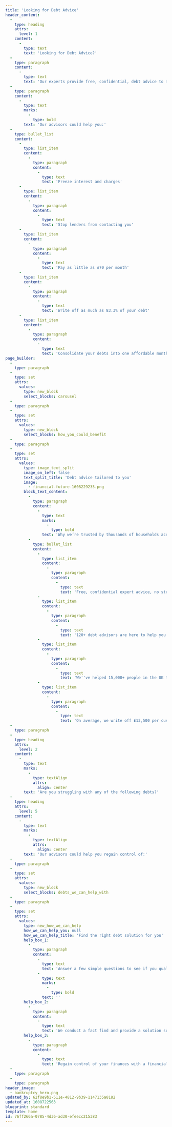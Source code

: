 ```yaml
---
title: 'Looking for Debt Advice'
header_content:
  -
    type: heading
    attrs:
      level: 1
    content:
      -
        type: text
        text: 'Looking for Debt Advice?'
  -
    type: paragraph
    content:
      -
        type: text
        text: 'Our experts provide free, confidential, debt advice to more than 500 people in the UK every day.'
  -
    type: paragraph
    content:
      -
        type: text
        marks:
          -
            type: bold
        text: 'Our advisors could help you:'
  -
    type: bullet_list
    content:
      -
        type: list_item
        content:
          -
            type: paragraph
            content:
              -
                type: text
                text: 'Freeze interest and charges'
      -
        type: list_item
        content:
          -
            type: paragraph
            content:
              -
                type: text
                text: 'Stop lenders from contacting you'
      -
        type: list_item
        content:
          -
            type: paragraph
            content:
              -
                type: text
                text: 'Pay as little as £70 per month'
      -
        type: list_item
        content:
          -
            type: paragraph
            content:
              -
                type: text
                text: 'Write off as much as 83.3% of your debt'
      -
        type: list_item
        content:
          -
            type: paragraph
            content:
              -
                type: text
                text: 'Consolidate your debts into one affordable monthly payment'
page_builder:
  -
    type: paragraph
  -
    type: set
    attrs:
      values:
        type: new_block
        select_blocks: carousel
  -
    type: paragraph
  -
    type: set
    attrs:
      values:
        type: new_block
        select_blocks: how_you_could_benefit
  -
    type: paragraph
  -
    type: set
    attrs:
      values:
        type: image_text_split
        image_on_left: false
        text_split_title: 'Debt advice tailored to you'
        image:
          - financial-future-1608229235.png
        block_text_content:
          -
            type: paragraph
            content:
              -
                type: text
                marks:
                  -
                    type: bold
                text: 'Why we’re trusted by thousands of households across the UK:'
          -
            type: bullet_list
            content:
              -
                type: list_item
                content:
                  -
                    type: paragraph
                    content:
                      -
                        type: text
                        text: 'Free, confidential expert advice, no strings attached.'
              -
                type: list_item
                content:
                  -
                    type: paragraph
                    content:
                      -
                        type: text
                        text: '120+ debt advisors are here to help you.'
              -
                type: list_item
                content:
                  -
                    type: paragraph
                    content:
                      -
                        type: text
                        text: 'We''ve helped 15,000+ people in the UK towards financial freedom.'
              -
                type: list_item
                content:
                  -
                    type: paragraph
                    content:
                      -
                        type: text
                        text: 'On average, we write off £13,500 per customer.'
  -
    type: paragraph
  -
    type: heading
    attrs:
      level: 2
    content:
      -
        type: text
        marks:
          -
            type: textAlign
            attrs:
              align: center
        text: 'Are you struggling with any of the following debts?'
  -
    type: heading
    attrs:
      level: 5
    content:
      -
        type: text
        marks:
          -
            type: textAlign
            attrs:
              align: center
        text: 'Our advisors could help you regain control of:'
  -
    type: paragraph
  -
    type: set
    attrs:
      values:
        type: new_block
        select_blocks: debts_we_can_help_with
  -
    type: paragraph
  -
    type: set
    attrs:
      values:
        type: new_how_we_can_help
        how_we_can_help_you: null
        how_we_can_help_title: 'Find the right debt solution for you'
        help_box_1:
          -
            type: paragraph
            content:
              -
                type: text
                text: 'Answer a few simple questions to see if you qualify. '
              -
                type: text
                marks:
                  -
                    type: bold
                text: ''
        help_box_2:
          -
            type: paragraph
            content:
              -
                type: text
                text: 'We conduct a fact find and provide a solution suitable for you.'
        help_box_3:
          -
            type: paragraph
            content:
              -
                type: text
                text: 'Regain control of your finances with a financial plan.'
  -
    type: paragraph
  -
    type: paragraph
header_image:
  - bankruptcy_hero.png
updated_by: 62f8e9b1-511e-4812-9b39-1147135a8182
updated_at: 1608722563
blueprint: standard
template: home
id: 76ff266a-0785-4d36-ad30-efeecc215383
---
```

